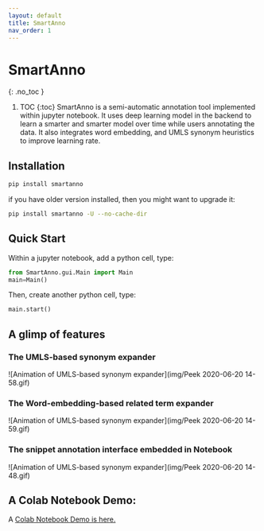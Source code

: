 ```yaml
---
layout: default
title: SmartAnno
nav_order: 1
---
```


# SmartAnno
{: .no_toc }
1. TOC
{:toc}
SmartAnno is a semi-automatic annotation tool implemented within jupyter notebook. 
It uses deep learning model in the backend to learn a smarter and smarter model over time while users annotating the data. 
It also integrates word embedding, and UMLS synonym heuristics to improve learning rate.



## Installation


```bash
pip install smartanno
```

if you have older version installed, then you might want to upgrade it:

```bash
pip install smartanno -U --no-cache-dir
```

## Quick Start


Within a jupyter notebook, add a python cell, type: 
```python
from SmartAnno.gui.Main import Main
main=Main()
```
Then, create another python cell, type:
```python
main.start()
```

## A glimp of features


### The UMLS-based synonym expander

![Animation of UMLS-based synonym expander](img/Peek 2020-06-20 14-58.gif)

### The Word-embedding-based related term expander

![Animation of UMLS-based synonym expander](img/Peek 2020-06-20 14-59.gif)

### The snippet annotation interface embedded in Notebook

![Animation of UMLS-based synonym expander](img/Peek 2020-06-20 14-48.gif)


## A Colab Notebook Demo: 


A [Colab Notebook Demo is here.](https://colab.research.google.com/drive/1hKauV26CTreyzwsa-2eipLmSJxQo2SmB?usp=sharing)


